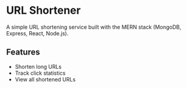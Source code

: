 # URL Shortener

A simple URL shortening service built with the MERN stack (MongoDB, Express, React, Node.js).

## Features
- Shorten long URLs
- Track click statistics
- View all shortened URLs